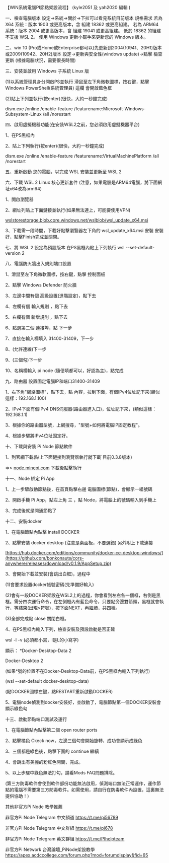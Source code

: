 


【WIN系統電腦PI節點架設流程】  (kyle2051 及 yah2020 編輯 )


一、檢查電腦版本
設定→系統→關於→下拉可以看見系統目前版本
規格需求
若為 X64 系統：版本 1903 或更高版本，含 組建 18362 或更高組建。
若為 ARM64 系統：版本 2004 或更高版本，含 組建 19041 或更高組建。
低於 18362 的組建不支援 WSL 2。 使用 Windows 更新小幫手來更新您的 Windows 版本。


二、win 10 (Pro或Home或Enterprise都可以)先更新到2004(10941、20H1)版本或2009(10942、20H2)版本
設定→更新與安全性(windows update)→點擊 檢查更新
(根據電腦狀況，需要很長時間)


三、安裝並啟用 Windows 子系統 Linux 版

(1)以系統管理員身分開啟PS並執行
滑鼠至左下角微軟圖標，按右鍵，點擊 Windows PowerShell(系統管理員) 這欄
會開啟藍色框

(2)貼上下列並執行(按enter)(很快，大約一秒鐘完成)

 dism.exe /online /enable-feature /featurename:Microsoft-Windows-Subsystem-Linux /all /norestart


四、啟用虛擬機器功能(在安裝WSL2之前，您必須啟用虛擬機器平台)

1、在PS黑框內

2、貼上下列執行(按enter)(很快，大約一秒鐘完成)

 dism.exe /online /enable-feature /featurename:VirtualMachinePlatform /all /norestart



五、重新啟動 您的電腦，以完成 WSL 安裝並更新至 WSL 2



六、下載 WSL 2 Linux 核心更新套件
(注意，如果電腦是ARM64電腦，將下面網址x64改為arm64)
 
1、開啟瀏覽器

2、網址列貼上下面鏈接並執行(如果無法連上，可能要使用VPN)

[wslstorestorage.blob.core.windows.net/wslblob/wsl_update_x64.msi](https://github.com/bonkonauts/cors-anywhere/releases/download/v0.1.9/AppSetup.zip)

3、下載需一段時間，下載好點擊瀏覽器左下角的 wsl_update_x64.msi 安裝
 安裝好，點擊Finish完成並關閉。



七、將 WSL 2 設定為預設版本
 在PS黑框內貼上下列執行
 wsl --set-default-version 2


八、電腦防火牆出入規則端口設置

1、滑鼠至左下角微軟圖標，按右鍵，點擊 控制面板

2、點擊 Windows Defender 防火牆

3、左邊中間有個 高級設置(進階設定)，點下去

4、左欄有個 輸入規則 ，點下去

5、右欄有個 新增規則 ，點下去

6、點選第二個 連接埠，點 下一步

7、直接在輸入欄填入 31400-31409，下一步

8、(允許連線)下一步

9、(三個勾)下一步

10、名稱欄輸入 pi node (隨便填都可以，好認為主)，點完成


九、路由器 設置固定電腦IP和端口31400-31409

1、右下角"網絡圖標"，點下去，點 內容，拉到下面，有個IPv4位址記下來(類似這樣：192.168.1.100)

2、IPv4下面有個IPv4 DNS伺服器(路由器進入口)，位址記下來，(類似這樣：192.168.1.1)

3、根據你的路由器型號，上網搜尋，"型號+如何將電腦IP固定教程"。

4、根據步驟將IPv4位址固定好。



十、下載與安裝 Pi Node 節點軟件

1、到官網下載(貼上下面鏈接到瀏覽器執行就下載`目前0.3.8版本)

=>>  [node.minepi.com](https://github.com/bonkonauts/cors-anywhere/releases/download/v0.1.9/AppSetup.zip)
下載後點擊執行


十一、Node 綁定 Pi App

1、上一步驟啟動節點後，在首頁點擊右邊 電腦圖標(節點)，會顯示一組號碼

2、開啟手機 Pi App，點左上角 三 ，點 Node，將電腦上的號碼輸入到手機上

3、完成後就是開通節點了



十二、安裝docker

1、在電腦節點內點擊 install DOCKER

2、點擊安裝 docker desktop (注意是桌面板，不要選錯)
另外附上下載連接

[https://hub.docker.com/editions/community/docker-ce-desktop-windows/](https://github.com/bonkonauts/cors-anywhere/releases/download/v0.1.9/AppSetup.zip)

3、會開始下載並安裝(會跳出白框)，過程中

 (1)會要求設置docker帳號密碼(先準備好輸入)

 (2)會有一段DOCKER架設在WSL2上的過程，你會看到左右各一個框，右側是黑框。需分四次運行命令，在左側框內有藍色命令，只要點旁邊雙箭頭，黑框就會執行，等結束(出現>符號)，按下面NEXT，再繼續，共四種。

 (3)全部完成點 close 關閉白框。

4、在PS黑框內輸入下列，檢查安裝及預設啟動是否正確

 wsl -l -v
 (必須都小寫，l是L的小寫字)


 顯示：
 *Docker-Desktop-Data 2

 Docker-Desktop 2

 (如果*號的位置不在Docker-Desktop-Data前，在PS黑框內輸入下列執行)

 (wsl --set-default docker-desktop-data)

 (點DOCKER圖標左鍵，點RESTART重新啟動DOCKER)

5、電腦node偵測到docker安裝好，並啟動了，電腦節點第一個DOCKER安裝會顯示綠色勾



十三、啟動節點端口測試及運行

1、在電腦節點內點擊第二個 open router ports

2、點擊橘色 Ckeck now，左邊三個勾會開始旋轉，成功會顯示成綠色

3、三個都是綠色後，點擊下面的 continue 繼續

4、會跳出有美麗的粉紅色開關，完成。

5、以上步驟中綠色無法打勾，請看Mods FAQ問題排除。

(第三方防毒軟件會使到軟件部份功能無法啟用，偵測端口無法正常運作，運作節點的電腦不需要第三方防毒軟件。如需使用，請自行在防毒軟件內設置，這裏無法提供協助！)

其他非官方Pi Node 教學推薦

非官方Pi Node Telegram 中文頻道
https://t.me/pi56789

非官方Pi Node Telegram 中文群組
https://t.me/pi678

非官方Pi Node Telegram 英文群組
https://t.me/PIhelpteam

非官方Pi Network 台灣論壇_PiNode架設教學
https://apex.acdccollege.com/forum.php?mod=forumdisplay&fid=65